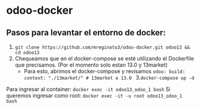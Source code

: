 # odoo-docker

## Pasos para levantar el entorno de docker:

1. `git clone https://github.com/mreginato3/odoo-docker.git odoo13 && cd odoo13`
2. Chequeamos que en el docker-compose se esté utilizando el Dockerfile que precisamos. (Por el momento solo estan 13.0 y 13market)
    - Para esto, abrimos el docker-compose y revisamos 
    `
         odoo:
            build:
                context: "./13market/" # 13market o 13.0 
    `
3.`docker-compose up -d`

Para ingresar al container:
    `docker exec -it odoo13_odoo_1 bash`
Si queremos ingresar como root:
    `docker exec -it -u root odoo13_odoo_1 bash`
